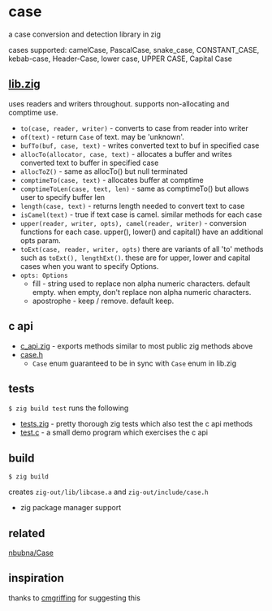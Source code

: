 # case
a case conversion and detection library in zig

cases supported: camelCase, PascalCase, snake_case, CONSTANT_CASE, kebab-case, Header-Case, lower case, UPPER CASE, Capital Case

## [lib.zig](src/lib.zig)

uses readers and writers throughout. supports non-allocating and comptime use. 

* `to(case, reader, writer)` - converts to case from reader into writer
* `of(text)` - return `Case` of text. may be 'unknown'.
* `bufTo(buf, case, text)` - writes converted text to buf in specified case
* `allocTo(allocator, case, text)` - allocates a buffer and writes converted text to buffer in specified case
* `allocToZ()` - same as allocTo() but null terminated
* `comptimeTo(case, text)` - allocates buffer at comptime
* `comptimeToLen(case, text, len)` - same as comptimeTo() but allows user to specify buffer len
* `length(case, text)` - returns length needed to convert text to case
* `isCamel(text)` - true if text case is camel. similar methods for each case
* `upper(reader, writer, opts), camel(reader, writer)` - conversion functions for each case. upper(), lower() and capital() have an additional opts param.
* `toExt(case, reader, writer, opts)` there are variants of all 'to' methods such as `toExt(), lengthExt()`. these are for upper, lower and capital cases when you want to specify Options.
* `opts: Options`
  * fill - string used to replace non alpha numeric characters.  default empty.  when empty, don't replace non alpha numeric characters.
  * apostrophe - keep / remove.  default keep.

## c api

* [c_api.zig](src/c_api.zig) - exports methods similar to most public zig methods above
* [case.h](src/case.h)
  * `Case` enum guaranteed to be in sync with `Case` enum in lib.zig

## tests

`$ zig build test` runs the following
  * [tests.zig](src/tests.zig) - pretty thorough zig tests which also test the c api methods
  * [test.c](src/test.c) - a small demo program which exercises the c api


## build 
`$ zig build`

creates `zig-out/lib/libcase.a` and `zig-out/include/case.h`

* zig package manager support

## related
[nbubna/Case](https://github.com/nbubna/Case)

## inspiration
thanks to [cmgriffing](https://github.com/cmgriffing) for suggesting this
